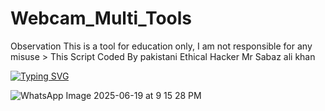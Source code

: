 # Webcam_Multi_Tools
Observation This is a tool for education only, I am not responsible for any misuse > This Script Coded By pakistani Ethical Hacker Mr Sabaz ali khan

<a href="https://git.io/typing-svg"><img src="https://readme-typing-svg.demolab.com?font=Fira+Code&pause=1000&color=43B824&background=FFFEFC00&width=650&lines=Webcam+Multi+Project+coded+by;PAkISTANI+ETHICAL+HACKER+MR+SABAZ+ALI+KHAN;TOOLS+LUNCH+DATE+22%2F06%2F2025;CONTECT+NUMBER+%2B923409777222" alt="Typing SVG" /></a>


![WhatsApp Image 2025-06-19 at 9 15 28 PM](https://github.com/user-attachments/assets/98a276b6-81da-4f1f-b34d-a308247b9895)
